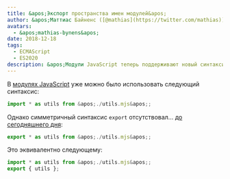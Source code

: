 ```yaml
---
title: &apos;Экспорт пространства имен модулей&apos;
author: &apos;Маттиас Байненс ([@mathias](https://twitter.com/mathias))&apos;
avatars:
  - &apos;mathias-bynens&apos;
date: 2018-12-18
tags:
  - ECMAScript
  - ES2020
description: &apos;Модули JavaScript теперь поддерживают новый синтаксис для повторного экспорта всех свойств внутри пространства имен.&apos;
---
```

В [модулях JavaScript](/features/modules) уже можно было использовать следующий синтаксис:

```js
import * as utils from &apos;./utils.mjs&apos;;
```

Однако симметричный синтаксис `export` отсутствовал… [до сегодняшнего дня](https://github.com/tc39/proposal-export-ns-from):

```js
export * as utils from &apos;./utils.mjs&apos;;
```

Это эквивалентно следующему:

```js
import * as utils from &apos;./utils.mjs&apos;;
export { utils };
```
